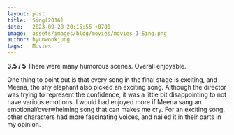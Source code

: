 ```yaml
---
layout: post
title:  Sing(2016)
date:   2023-09-28 20:15:55 +0700
image:  assets/images/blog/movies/movies-1-Sing.png
author: hyunwookjung
tags:   Movies
---
```

**3.5 / 5**
There were many humorous scenes. 
Overall enjoyable. 

One thing to point out is that every song in the final stage is exciting, and Meena, the shy elephant also picked an exciting song. 
Although the director was trying to represent the confidence, it was a little bit disappointing to not have various emotions. 
I would had enjoyed more if Meena sang an emotional/overwhelming song that can makes me cry.
For an exciting song, other characters had more fascinating voices, and nailed it in their parts in my opinion.
